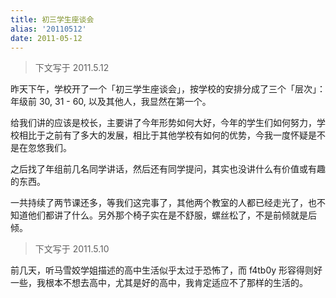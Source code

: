 ```yaml
---
title: 初三学生座谈会
alias: '20110512'
date: 2011-05-12
---
```


> 下文写于 2011.5.12

昨天下午，学校开了一个「初三学生座谈会」，按学校的安排分成了三个「层次」：年级前 30, 31 - 60, 以及其他人，我显然在第一个。

给我们讲的应该是校长，主要讲了今年形势如何大好，今年的学生们如何努力，学校相比于之前有了多大的发展，相比于其他学校有如何的优势，今我一度怀疑是不是在忽悠我们。

之后找了年组前几名同学讲话，然后还有同学提问，其实也没讲什么有价值或有趣的东西。

一共持续了两节课还多，等我们这完事了，其他两个教室的人都已经走光了，也不知道他们都讲了什么。另外那个椅子实在是不舒服，螺丝松了，不是前倾就是后倾。

> 下文写于 2011.5.10

前几天，听马雪姣学姐描述的高中生活似乎太过于恐怖了，而 f4tb0y 形容得则好一些，我根本不想去高中，尤其是好的高中，我肯定适应不了那样的生活的。
